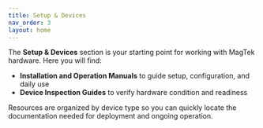 ```yaml
---
title: Setup & Devices
nav_order: 3
layout: home
---
```



The **Setup & Devices** section is your starting point for working with MagTek hardware. Here you will find:  
- **Installation and Operation Manuals** to guide setup, configuration, and daily use  
- **Device Inspection Guides** to verify hardware condition and readiness  

Resources are organized by device type so you can quickly locate the documentation needed for deployment and ongoing operation.

